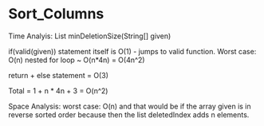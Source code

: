 # Sort_Columns
Time Analyis:
List<Integer> minDeletionSize(String[] given)

if(valid(given)) statement itself is O(1) - jumps to valid function. Worst case: O(n)
nested for loop ~ O(n*4n) = O(4n^2)

return + else statement = O(3)

Total = 1 + n * 4n + 3 = O(n^2)

Space Analysis:
worst case: O(n) and that would be if the array given is in reverse sorted order because then the list deletedIndex adds n elements.
